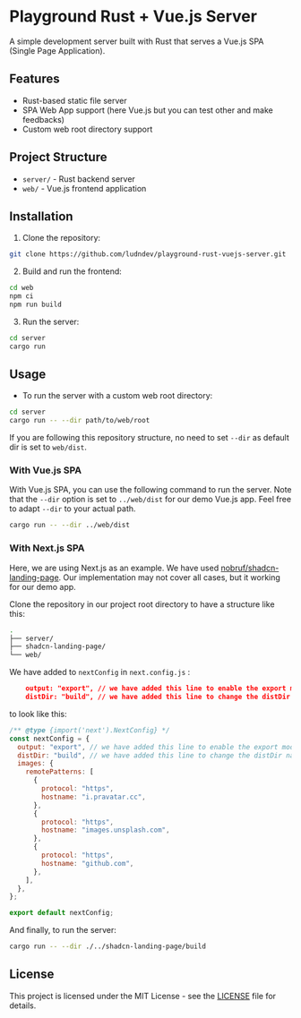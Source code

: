 # Playground Rust + Vue.js Server

A simple development server built with Rust that serves a Vue.js SPA (Single Page Application).

## Features

- Rust-based static file server
- SPA Web App support (here Vue.js but you can test other and make feedbacks)
- Custom web root directory support

## Project Structure

- `server/` - Rust backend server
- `web/` - Vue.js frontend application

## Installation

1. Clone the repository:
```bash
git clone https://github.com/ludndev/playground-rust-vuejs-server.git
```

2. Build and run the frontend:
```bash
cd web
npm ci
npm run build
```

3. Run the server:
```bash
cd server
cargo run
```

## Usage

- To run the server with a custom web root directory:
```bash
cd server
cargo run -- --dir path/to/web/root
```

If you are following this repository structure, no need to set `--dir` as default dir is set to `web/dist`.

### With Vue.js SPA

With Vue.js SPA, you can use the following command to run the server. Note that the `--dir` option is set to `../web/dist` for our demo Vue.js app. Feel free to adapt `--dir` to your actual path.

```bash
cargo run -- --dir ../web/dist
```

### With Next.js SPA

Here, we are using Next.js as an example. We have used [nobruf/shadcn-landing-page](https://github.com/nobruf/shadcn-landing-page). Our implementation may not cover all cases, but it working for our demo app.

Clone the repository in our project root directory to have a structure like this:

```bash
.
├── server/
├── shadcn-landing-page/
└── web/
```

We have added to `nextConfig` in `next.config.js` :

```json
    output: "export", // we have added this line to enable the export mode
    distDir: "build", // we have added this line to change the distDir name
```

to look like this:

```js
/** @type {import('next').NextConfig} */
const nextConfig = {
  output: "export", // we have added this line to enable the export mode
  distDir: "build", // we have added this line to change the distDir name
  images: {
    remotePatterns: [
      {
        protocol: "https",
        hostname: "i.pravatar.cc",
      },
      {
        protocol: "https",
        hostname: "images.unsplash.com",
      },
      {
        protocol: "https",
        hostname: "github.com",
      },
    ],
  },
};

export default nextConfig;
```
And finally, to run the server:

```bash
cargo run -- --dir ./../shadcn-landing-page/build
```

## License

This project is licensed under the MIT License - see the [LICENSE](LICENSE) file for details.

